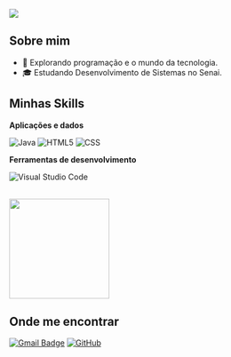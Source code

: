![](https://komarev.com/ghpvc/?username=iuricode&color=006bed)

## Sobre mim

- 🤔 Explorando programação e o mundo da tecnologia.
- 🎓 Estudando Desenvolvimento de Sistemas no Senai.


## Minhas Skills

**Aplicações e dados**


![Java](https://img.shields.io/badge/-Java-333333?style=flat&logo=Java&logoColor=007396)
![HTML5](https://img.shields.io/badge/-HTML5-333333?style=flat&logo=HTML5)
![CSS](https://img.shields.io/badge/-CSS-333333?style=flat&logo=CSS3&logoColor=1572B6)



**Ferramentas de desenvolvimento**

![Visual Studio Code](https://img.shields.io/badge/-Visual%20Studio%20Code-333333?style=flat&logo=visual-studio-code&logoColor=007ACC)


<br/>

<a href="https://github.com/iuricode" title="Perfil do ehoph(Raphael)">
  <img height="180em" src="https://github-readme-stats.vercel.app/api?username=iuricode&theme=dracula&show_icons=true" />
</a>

## Onde me encontrar


[![Gmail Badge](https://img.shields.io/badge/-seuemail@email.com-006bed?style=flat-square&logo=Gmail&logoColor=white&link=mailto:raphalima2204@gmail.com)](mailto:raphalima2204@gmail.com)
[![GitHub](https://img.shields.io/github/followers/iuricode?label=follow&style=social)](https://github.com/ehoph)
